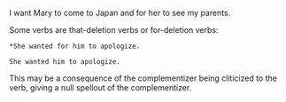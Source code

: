 I want Mary to come to Japan and for her to see my parents.

Some verbs are that-deletion verbs or for-deletion verbs:

`*She wanted for him to apologize.`

`She wanted him to apologize.`

This may be a consequence of the complementizer being cliticized to the verb, giving a null spellout of the complementizer.

